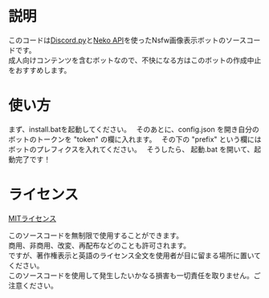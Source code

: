 # 説明

このコードは[Discord.py](https://github.com/Rapptz/discord.py)と[Neko API](https://nekobot.xyz/api)を使ったNsfw画像表示ボットのソースコードです。  
成人向けコンテンツを含むボットなので、不快になる方はこのボットの作成中止をおすすめします。  

# 使い方

まず、install.batを起動してください。　
そのあとに、config.json を開き自分のボットのトークンを "token" の欄に入れます。　
その下の "prefix" という欄には ボットのプレフィクスを入れてください。　
そうしたら、 起動.bat を開いて、起動完了です！

# ライセンス

[MITライセンス](LICENCE)

このソースコードを無制限で使用することができます。  
商用、非商用、改変、再配布などのことも許可されます。  
ですが、著作権表示と英語のライセンス全文を使用者が目に留まる場所に置いてください。  
このソースコードを使用して発生したいかなる損害も一切責任を取りません。ご注意ください。  
